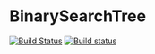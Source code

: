 # BinarySearchTree

[![Build Status](https://travis-ci.org/lisa-bella97/BinarySearchTree.svg?branch=master)](https://travis-ci.org/lisa-bella97/BinarySearchTree)
[![Build status](https://ci.appveyor.com/api/projects/status/l0nwebsyxwcc3lcs?svg=true)](https://ci.appveyor.com/project/lisa-bella97/BinarySearchTree)
